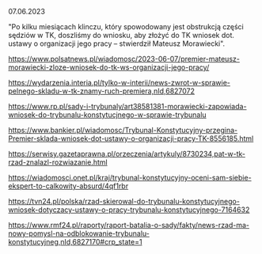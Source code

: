 07.06.2023

"Po kilku miesiącach klinczu, który spowodowany jest obstrukcją części sędziów w TK, doszliśmy do wniosku, aby złożyć do TK wniosek dot. ustawy o organizacji jego pracy – stwierdził Mateusz Morawiecki".

https://www.polsatnews.pl/wiadomosc/2023-06-07/premier-mateusz-morawiecki-zloze-wniosek-do-tk-ws-organizacji-jego-pracy/

https://wydarzenia.interia.pl/tylko-w-interii/news-zwrot-w-sprawie-pelnego-skladu-w-tk-znamy-ruch-premiera,nId,6827072

https://www.rp.pl/sady-i-trybunaly/art38581381-morawiecki-zapowiada-wniosek-do-trybunalu-konstytucjnego-w-sprawie-trybunalu

https://www.bankier.pl/wiadomosc/Trybunal-Konstytucyjny-przegina-Premier-sklada-wniosek-dot-ustawy-o-organizacji-pracy-TK-8556185.html

https://serwisy.gazetaprawna.pl/orzeczenia/artykuly/8730234,pat-w-tk-rzad-znalazl-rozwiazanie.html

https://wiadomosci.onet.pl/kraj/trybunal-konstytucyjny-oceni-sam-siebie-ekspert-to-calkowity-absurd/4qf1rbr

https://tvn24.pl/polska/rzad-skierowal-do-trybunalu-konstytucyjnego-wniosek-dotyczacy-ustawy-o-pracy-trybunalu-konstytucyjnego-7164632

https://www.rmf24.pl/raporty/raport-batalia-o-sady/fakty/news-rzad-ma-nowy-pomysl-na-odblokowanie-trybunalu-konstytucyjneg,nId,6827170#crp_state=1